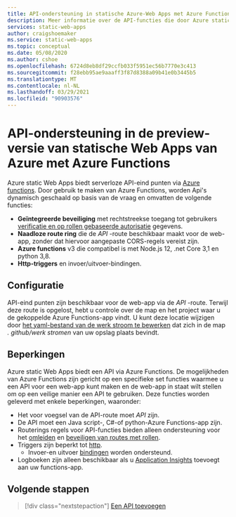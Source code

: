 ```yaml
---
title: API-ondersteuning in statische Azure-Web Apps met Azure Functions
description: Meer informatie over de API-functies die door Azure static Web Apps worden ondersteund
services: static-web-apps
author: craigshoemaker
ms.service: static-web-apps
ms.topic: conceptual
ms.date: 05/08/2020
ms.author: cshoe
ms.openlocfilehash: 6724d8eb8df29ccfb033f5951ec56b7770e3c413
ms.sourcegitcommit: f28ebb95ae9aaaff3f87d8388a09b41e0b3445b5
ms.translationtype: MT
ms.contentlocale: nl-NL
ms.lasthandoff: 03/29/2021
ms.locfileid: "90903576"
---
```

# <a name="api-support-in-azure-static-web-apps-preview-with-azure-functions"></a>API-ondersteuning in de preview-versie van statische Web Apps van Azure met Azure Functions

Azure static Web Apps biedt serverloze API-eind punten via [Azure functions](../azure-functions/functions-overview.md). Door gebruik te maken van Azure Functions, worden Api's dynamisch geschaald op basis van de vraag en omvatten de volgende functies:

- **Geïntegreerde beveiliging** met rechtstreekse toegang tot gebruikers [verificatie en op rollen gebaseerde autorisatie](user-information.md) gegevens.
- **Naadloze route ring** die de _API_ -route beschikbaar maakt voor de web-app, zonder dat hiervoor aangepaste CORS-regels vereist zijn.
- **Azure functions** v3 die compatibel is met Node.js 12, .net Core 3,1 en python 3,8.
- **Http-triggers** en invoer/uitvoer-bindingen.

## <a name="configuration"></a>Configuratie

API-eind punten zijn beschikbaar voor de web-app via de _API_ -route. Terwijl deze route is opgelost, hebt u controle over de map en het project waar u de gekoppelde Azure Functions-app vindt. U kunt deze locatie wijzigen door [het yaml-bestand van de werk stroom te bewerken](github-actions-workflow.md#build-and-deploy) dat zich in de map _. github/werk stromen_ van uw opslag plaats bevindt.

## <a name="constraints"></a>Beperkingen

Azure static Web Apps biedt een API via Azure Functions. De mogelijkheden van Azure Functions zijn gericht op een specifieke set functies waarmee u een API voor een web-app kunt maken en de web-app in staat wilt stellen om op een veilige manier een API te gebruiken. Deze functies worden geleverd met enkele beperkingen, waaronder:

- Het voor voegsel van de API-route moet _API_ zijn.
- De API moet een Java script-, C#-of python-Azure Functions-app zijn.
- Routerings regels voor API-functies bieden alleen ondersteuning voor het [omleiden](routes.md#redirects) en [beveiligen van routes met rollen](routes.md#securing-routes-with-roles).
- Triggers zijn beperkt tot [http](../azure-functions/functions-bindings-http-webhook.md).
  - Invoer-en uitvoer [bindingen](../azure-functions/functions-triggers-bindings.md#supported-bindings) worden ondersteund.
- Logboeken zijn alleen beschikbaar als u [Application Insights](../azure-functions/functions-monitoring.md) toevoegt aan uw functions-app.

## <a name="next-steps"></a>Volgende stappen

> [!div class="nextstepaction"]
> [Een API toevoegen](add-api.md)
